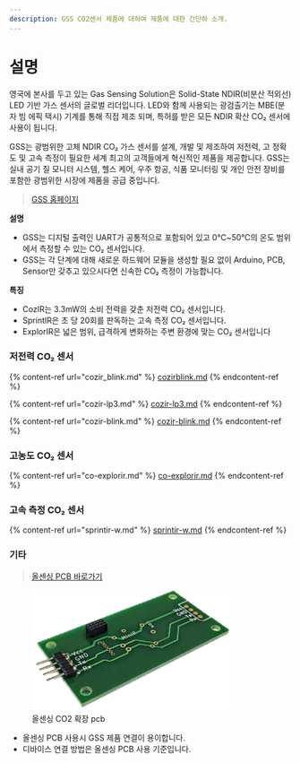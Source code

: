 ```yaml
---
description: GSS CO2센서 제품에 대하여 제품에 대한 간단하 소개.
---
```


# 설명

영국에 본사를 두고 있는 Gas Sensing Solution은 Solid-State NDIR(비분산 적외선) LED 기반 가스 센서의 글로벌 리더입니다. LED와 함께 사용되는 광검출기는 MBE(분자 빔 에픽 택시) 기계를 통해 직접 제조 되며, 특허를 받은 모든 NDIR 확산 CO₂ 센서에 사용이 됩니다.

GSS는 광범위한 고체 NDIR CO₂ 가스 센서를 설계, 개발 및 제조하여 저전력, 고 정확도 및 고속 측정이 필요한 세계 최고의 고객들에게 혁신적인 제품을 제공합니다. GSS는 실내 공기 질 모니터 시스템, 헬스 케어, 우주 항공, 식품 모니터링 및 개인 안전 장비를 포함한 광범위한 시장에 제품을 공급 중입니다.

> [GSS 홈페이지](https://www.gassensing.co.uk/)

**설명**
+  GSS는 디지털 출력인 UART가 공통적으로 포함되어 있고 0℃\~50℃의 온도 범위에서 측정할 수 있는 CO₂ 센서입니다.
+ GSS는 각 단계에 대해 새로운 하드웨어 모듈을 생성할 필요 없이 Arduino, PCB, Sensor만 갖추고 있으시다면 신속한 CO₂ 측정이 가능합니다.

**특징**

+ CozIR는 3.3mW의 소비 전력을 갖춘 저전력 CO₂ 센서입니다.
+ SprintIR은 초 당 20회를 판독하는 고속 측정 CO₂ 센서입니다.
+ ExplorIR은 넓은 범위, 급격하게 변화하는 주변 환경에 맞는 CO₂ 센서입니다

### 저전력 CO₂ 센서

{% content-ref url="cozir_blink.md" %}
[cozirblink.md](cozirblink.md)
{% endcontent-ref %}

{% content-ref url="cozir-lp3.md" %}
[cozir-lp3.md](cozir-lp3.md)
{% endcontent-ref %}

{% content-ref url="cozir-blink.md" %}
[cozir-blink.md](cozir-blink.md)
{% endcontent-ref %}

### 고농도 CO₂ 센서

{% content-ref url="co-explorir.md" %}
[co-explorir.md](co-explorir.md)
{% endcontent-ref %}

### 고속 측정 CO₂ 센서

{% content-ref url="sprintir-w.md" %}
[sprintir-w.md](sprintir-w.md)
{% endcontent-ref %}

### 기타

> [올센싱 PCB 바로가기](https://allsensing.com/product/detail.html?product\_no=1171\&cate\_no=65\&display\_group=1)

<figure><img src="image/Allsensingpcb.png" alt="Allsensing pcb" width="363"><figcaption>올센싱 CO2 확장 pcb</figcaption></figure>

* 올센싱 PCB 사용시 GSS 제품 연결이 용이합니다.
* 디바이스 연결 방법은 올센싱 PCB 사용 기준입니다.
